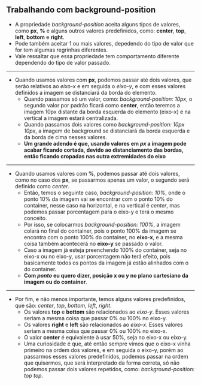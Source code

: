 ## Trabalhando com background-position

- A propriedade *background-position* aceita alguns tipos de valores, como __px__, __%__ e alguns outros valores predefinidos, como: __center__, __top__, __left__, __bottom__ e __right__.
- Pode também aceitar 1 ou mais valores, depedendo do tipo de valor que for tem algumas regrinhas diferentes.
- Vale ressaltar que essa propriedade tem comportamento diferente dependendo do tipo de valor passado.

---

- Quando usamos valores com __px__, podemos passar até dois valores, que serão relativos ao *eixo-x* e em seguida o *eixo-y*, e com esses valores definidos a imagem se distanciará da borda do elemento.
  - Quando passamos só um valor, como: *background-position: 10px*, o segundo valor por padrão ficará como __center__, então teremos a imagem 10px distante da borda esquerda do elemento (eixo-x) e na vertical a imagem estará centralizada.
  - Quando passamos dois valores como *background-position: 10px 10px*, a imagem de background se distanciará da borda esquerda e da borda de cima nesses valores.
  - __Um grande adendo é que, usando valores em *px* a imagem pode acabar ficando cortada, devido ao distanciamento das bordas, então ficando cropadas nas outra extremidades do eixo__

---

- Quando usamos valores com __%__, podemos passar até dois valores, como no caso dos __px__, se passarmos apenas um valor, o segundo será definido como *center*.
  - Então, temos o seguinte caso, *background-position: 10%*, onde o ponto 10% da imagem vai se encontrar com o ponto 10% do container, nesse caso na horizontal, e na vertical é *center*, mas podemos passar porcentagem para o eixo-y e terá o mesmo conceito.
  - Por isso, se colocarmos *background-position: 100%*, a imagem colará no final do container, pois o ponto 100% da imagem se encontra com o ponto 100% do container, no __eixo-x__, e a mesma coisa também acontecerá no __eixo-y__ se passado o valor.
  - Caso a imagem já esteja preenchendo 100% do container, seja no eixo-x ou no eixo-y, usar porcentagem não terá efeito, pois basicamente todos os pontos da imagem já estão alinhados com o do container.
  - __Com *ponto* eu quero dizer, posição x ou y no plano cartesiano da imagem ou do container__.

---

- Por fim, e não menos importante, temos alguns valores predefinidos, que são: *center*, *top*, *bottom*, *left*, *right*.
  - Os valores __top__ e __bottom__ são relacionados ao *eixo-y*. Esses valores seriam a mesma coisa que passar 0% ou 100% no eixo-y.
  - Os valores __right__ e __left__ são relacionados ao *eixo-x*. Esses valores seriam a mesma coisa que passar 0% ou 100% no eixo-x.
  - O valor __center__ é equivalente à usar 50%, seja no eixo-x ou eixo-y.
  - Uma curiosidade é que, até então sempre vimos que o eixo-x vinha primeiro na ordem dos valores, e em seguida o eixo-y, porém ao passarmos esses valores predefinidos, podemos passar na ordem que quisermos, que será interpretado da forma correta, só não podemos passar dois valores repetidos, como: *background-position: top top*.